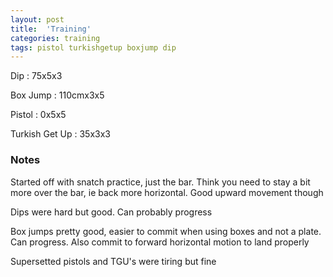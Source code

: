 ```yaml
---
layout: post
title:  'Training'
categories: training
tags: pistol turkishgetup boxjump dip
---
```


Dip : 75x5x3

Box Jump   :   110cmx3x5

Pistol  :   0x5x5

Turkish Get Up   :   35x3x3

### Notes

Started off with snatch practice, just the bar. Think you need to stay a bit more over the bar, ie back more horizontal. Good upward movement though

Dips were hard but good. Can probably progress

Box jumps pretty good, easier to commit when using boxes and not a plate. Can progress. Also commit to forward horizontal motion to land properly

Supersetted pistols and TGU's were tiring but fine
